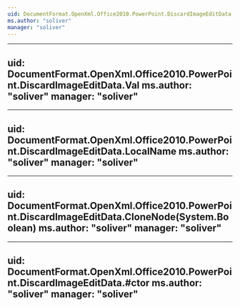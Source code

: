 ```yaml
---
uid: DocumentFormat.OpenXml.Office2010.PowerPoint.DiscardImageEditData
ms.author: "soliver"
manager: "soliver"
---
```


---
uid: DocumentFormat.OpenXml.Office2010.PowerPoint.DiscardImageEditData.Val
ms.author: "soliver"
manager: "soliver"
---

---
uid: DocumentFormat.OpenXml.Office2010.PowerPoint.DiscardImageEditData.LocalName
ms.author: "soliver"
manager: "soliver"
---

---
uid: DocumentFormat.OpenXml.Office2010.PowerPoint.DiscardImageEditData.CloneNode(System.Boolean)
ms.author: "soliver"
manager: "soliver"
---

---
uid: DocumentFormat.OpenXml.Office2010.PowerPoint.DiscardImageEditData.#ctor
ms.author: "soliver"
manager: "soliver"
---
